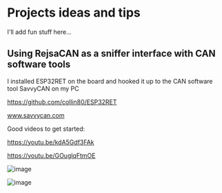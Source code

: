 # Projects ideas and tips

I'll add fun stuff here... 


## Using RejsaCAN as a sniffer interface with CAN software tools

I installed ESP32RET on the board and hooked it up to the CAN software tool SavvyCAN on my PC

https://github.com/collin80/ESP32RET

www.savvycan.com


Good videos to get started:

https://youtu.be/kdA5Gdf3FAk

https://youtu.be/GOuglqFtmOE

![image](https://user-images.githubusercontent.com/32169384/137488188-7943bd23-efe2-4454-a5ed-df7043051c72.png)

![image](https://user-images.githubusercontent.com/32169384/137488021-70c7fb58-a59d-4f41-86c1-395dd06bf2e3.png)
